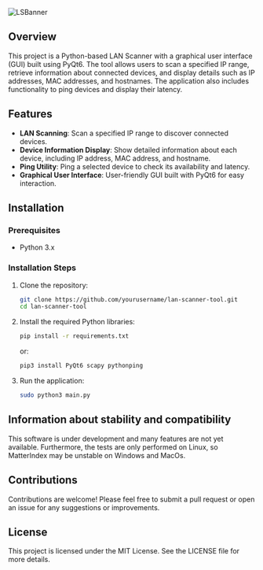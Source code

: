 ![LSBanner](https://github.com/user-attachments/assets/49dccf6b-4cf2-47ca-bb1d-cc335a0e4cc4)


## Overview
This project is a Python-based LAN Scanner with a graphical user interface (GUI) built using PyQt6. The tool allows users to scan a specified IP range, retrieve information about connected devices, and display details such as IP addresses, MAC addresses, and hostnames. The application also includes functionality to ping devices and display their latency.

## Features
- **LAN Scanning**: Scan a specified IP range to discover connected devices.
- **Device Information Display**: Show detailed information about each device, including IP address, MAC address, and hostname.
- **Ping Utility**: Ping a selected device to check its availability and latency.
- **Graphical User Interface**: User-friendly GUI built with PyQt6 for easy interaction.

## Installation

### Prerequisites
- Python 3.x

### Installation Steps
1. Clone the repository:
   ```bash
   git clone https://github.com/yourusername/lan-scanner-tool.git
   cd lan-scanner-tool
   ```
2. Install the required Python libraries:
   ```bash
   pip install -r requirements.txt
   ```
   
   or:
   ```bash
   pip3 install PyQt6 scapy pythonping
   ```

3. Run the application:
   ```bash
   sudo python3 main.py
   ```
## Information about stability and compatibility
This software is under development and many features are not yet available. Furthermore, the tests are only performed on Linux, so MatterIndex may be unstable on Windows and MacOs.

## Contributions
Contributions are welcome! Please feel free to submit a pull request or open an issue for any suggestions or improvements.

## License
This project is licensed under the MIT License. See the LICENSE file for more details.
